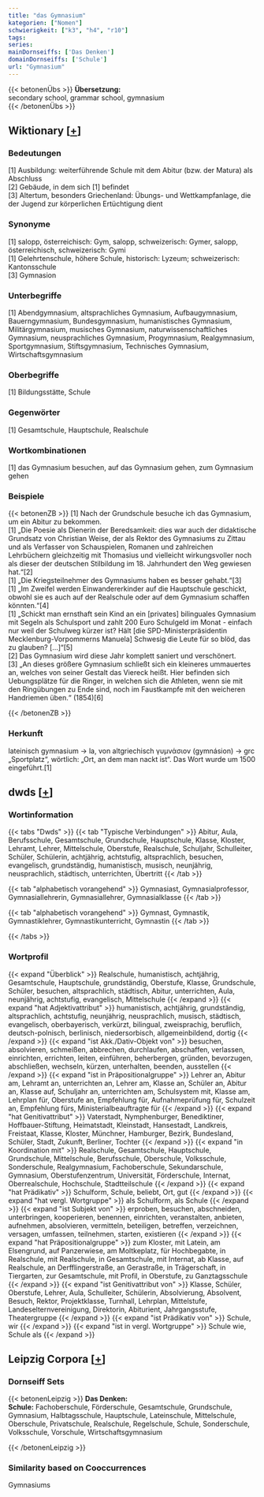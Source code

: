 ```yaml
---
title: "das Gymnasium"
kategorien: ["Nomen"]
schwierigkeit: ["k3", "h4", "r10"]
tags:
series:
mainDornseiffs: ['Das Denken']
domainDornseiffs: ['Schule']
url: "Gymnasium"
---
```


{{< betonenÜbs >}}
**Übersetzung:**  
secondary school, grammar school, gymnasium  
{{< /betonenÜbs >}}

## Wiktionary [[+](https://de.wiktionary.org/wiki/Gymnasium)]

### Bedeutungen
[1] Ausbildung: weiterführende Schule mit dem Abitur (bzw. der Matura) als Abschluss  
[2] Gebäude, in dem sich [1] befindet  
[3] Altertum, besonders Griechenland: Übungs- und Wettkampfanlage, die der Jugend zur körperlichen Ertüchtigung dient  

### Synonyme
[1] salopp, österreichisch: Gym, salopp, schweizerisch: Gymer, salopp, österreichisch, schweizerisch: Gymi  
[1] Gelehrtenschule, höhere Schule, historisch: Lyzeum; schweizerisch: Kantonsschule  
[3] Gymnasion  

### Unterbegriffe
[1] Abendgymnasium, altsprachliches Gymnasium, Aufbaugymnasium, Bauerngymnasium, Bundesgymnasium, humanistisches Gymnasium, Militärgymnasium, musisches Gymnasium, naturwissenschaftliches Gymnasium, neusprachliches Gymnasium, Progymnasium, Realgymnasium, Sportgymnasium, Stiftsgymnasium,  Technisches Gymnasium, Wirtschaftsgymnasium  

### Oberbegriffe
[1] Bildungsstätte, Schule  

### Gegenwörter
[1] Gesamtschule, Hauptschule, Realschule  

### Wortkombinationen
[1] das Gymnasium besuchen, auf das Gymnasium gehen, zum Gymnasium gehen  

### Beispiele
{{< betonenZB >}}
[1] Nach der Grundschule besuche ich das Gymnasium, um ein Abitur zu bekommen.  
[1] „Die Poesie als Dienerin der Beredsamkeit: dies war auch der didaktische Grundsatz von Christian Weise, der als Rektor des Gymnasiums zu Zittau und als Verfasser von Schauspielen, Romanen und zahlreichen Lehrbüchern gleichzeitig mit Thomasius und vielleicht wirkungsvoller noch als dieser der deutschen Stilbildung im 18. Jahrhundert den Weg gewiesen hat.“[2]  
[1] „Die Kriegsteilnehmer des Gymnasiums haben es besser gehabt.“[3]  
[1] „Im Zweifel werden Einwandererkinder auf die Hauptschule geschickt, obwohl sie es auch auf der Realschule oder auf dem Gymnasium schaffen könnten.“[4]  
[1] „Schickt man ernsthaft sein Kind an ein [privates] bilinguales Gymnasium mit Segeln als Schulsport und zahlt 200 Euro Schulgeld im Monat - einfach nur weil der Schulweg kürzer ist? Hält [die SPD-Ministerpräsidentin Mecklenburg-Vorpommerns Manuela] Schwesig die Leute für so blöd, das zu glauben? [...]“[5]  
[2] Das Gymnasium wird diese Jahr komplett saniert und verschönert.  
[3] „An dieses größere Gymnasium schließt sich ein kleineres ummauertes an, welches von seiner Gestalt das Viereck heißt. Hier befinden sich Uebungsplätze für die Ringer, in welchen sich die Athleten, wenn sie mit den Ringübungen zu Ende sind, noch im Faustkampfe mit den weicheren Handriemen üben.“ (1854)[6]  

{{< /betonenZB >}}
### Herkunft
lateinisch gymnasium → la, von altgriechisch γυμνάσιον (gymnásion) → grc „Sportplatz“, wörtlich: „Ort, an dem man nackt ist“. Das Wort wurde um 1500 eingeführt.[1]  



## dwds [[+](https://www.dwds.de/wb/Gymnasium)]

### Wortinformation
{{< tabs "Dwds" >}}
{{< tab "Typische Verbindungen" >}}
Abitur, Aula, Berufsschule, Gesamtschule, Grundschule, Hauptschule, Klasse, Kloster, Lehramt, Lehrer, Mittelschule, Oberstufe, Realschule, Schuljahr, Schulleiter, Schüler, Schülerin, achtjährig, achtstufig, altsprachlich, besuchen, evangelisch, grundständig, humanistisch, musisch, neunjährig, neusprachlich, städtisch, unterrichten, Übertritt
{{< /tab >}}

{{< tab "alphabetisch vorangehend" >}}
Gymnasiast, Gymnasialprofessor, Gymnasiallehrerin, Gymnasiallehrer, Gymnasialklasse
{{< /tab >}}

{{< tab "alphabetisch vorangehend" >}}
Gymnast, Gymnastik, Gymnastiklehrer, Gymnastikunterricht, Gymnastin
{{< /tab >}}

{{< /tabs >}}

### Wortprofil
{{< expand "Überblick" >}} Realschule, humanistisch, achtjährig, Gesamtschule, Hauptschule, grundständig, Oberstufe, Klasse, Grundschule, Schüler, besuchen, altsprachlich, städtisch, Abitur, unterrichten, Aula, neunjährig, achtstufig, evangelisch, Mittelschule {{< /expand >}}
{{< expand "hat Adjektivattribut" >}} humanistisch, achtjährig, grundständig, altsprachlich, achtstufig, neunjährig, neusprachlich, musisch, städtisch, evangelisch, oberbayerisch, verkürzt, bilingual, zweisprachig, beruflich, deutsch-polnisch, berlinisch, niedersorbisch, allgemeinbildend, dortig {{< /expand >}}
{{< expand "ist Akk./Dativ-Objekt von" >}} besuchen, absolvieren, schmeißen, abbrechen, durchlaufen, abschaffen, verlassen, einrichten, errichten, leiten, einführen, beherbergen, gründen, bevorzugen, abschließen, wechseln, kürzen, unterhalten, beenden, ausstellen {{< /expand >}}
{{< expand "ist in Präpositionalgruppe" >}} Lehrer an, Abitur am, Lehramt an, unterrichten an, Lehrer am, Klasse an, Schüler an, Abitur an, Klasse auf, Schuljahr an, unterrichten am, Schulsystem mit, Klasse am, Lehrplan für, Oberstufe an, Empfehlung für, Aufnahmeprüfung für, Schulzeit an, Empfehlung fürs, Ministerialbeauftragte für {{< /expand >}}
{{< expand "hat Genitivattribut" >}} Vaterstadt, Nymphenburger, Benediktiner, Hoffbauer-Stiftung, Heimatstadt, Kleinstadt, Hansestadt, Landkreis, Freistaat, Klasse, Kloster, Münchner, Hamburger, Bezirk, Bundesland, Schüler, Stadt, Zukunft, Berliner, Tochter {{< /expand >}}
{{< expand "in Koordination mit" >}} Realschule, Gesamtschule, Hauptschule, Grundschule, Mittelschule, Berufsschule, Oberschule, Volksschule, Sonderschule, Realgymnasium, Fachoberschule, Sekundarschule, Gymnasium, Oberstufenzentrum, Universität, Förderschule, Internat, Oberrealschule, Hochschule, Stadtteilschule {{< /expand >}}
{{< expand "hat Prädikativ" >}} Schulform, Schule, beliebt, Ort, gut {{< /expand >}}
{{< expand "hat vergl. Wortgruppe" >}} als Schulform, als Schule {{< /expand >}}
{{< expand "ist Subjekt von" >}} erproben, besuchen, abschneiden, unterbringen, kooperieren, benennen, einrichten, veranstalten, anbieten, aufnehmen, absolvieren, vermitteln, beteiligen, betreffen, verzeichnen, versagen, umfassen, teilnehmen, starten, existieren {{< /expand >}}
{{< expand "hat Präpositionalgruppe" >}} zum Kloster, mit Latein, am Elsengrund, auf Panzerwiese, am Moltkeplatz, für Hochbegabte, in Realschule, mit Realschule, in Gesamtschule, mit Internat, ab Klasse, auf Realschule, an Derfflingerstraße, an Gerastraße, in Trägerschaft, in Tiergarten, zur Gesamtschule, mit Profil, in Oberstufe, zu Ganztagsschule {{< /expand >}}
{{< expand "ist Genitivattribut von" >}} Klasse, Schüler, Oberstufe, Lehrer, Aula, Schulleiter, Schülerin, Absolvierung, Absolvent, Besuch, Rektor, Projektklasse, Turnhall, Lehrplan, Mittelstufe, Landeselternvereinigung, Direktorin, Abiturient, Jahrgangsstufe, Theatergruppe {{< /expand >}}
{{< expand "ist Prädikativ von" >}} Schule, wir {{< /expand >}}
{{< expand "ist in vergl. Wortgruppe" >}} Schule wie, Schule als {{< /expand >}}

## Leipzig Corpora [[+](https://corpora.uni-leipzig.de/en/res?word=Gymnasium&corpusId=deu_newscrawl-public_2018)]

### Dornseiff Sets
{{< betonenLeipzig >}}
**Das Denken:**  
**Schule:** Fachoberschule, Förderschule, Gesamtschule, Grundschule, Gymnasium, Halbtagsschule, Hauptschule, Lateinschule, Mittelschule, Oberschule, Privatschule, Realschule, Regelschule, Schule, Sonderschule, Volksschule, Vorschule, Wirtschaftsgymnasium  

{{< /betonenLeipzig >}}

### Similarity based on Cooccurrences
Gymnasiums

